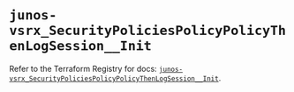 # `junos-vsrx_SecurityPoliciesPolicyPolicyThenLogSession__Init`

Refer to the Terraform Registry for docs: [`junos-vsrx_SecurityPoliciesPolicyPolicyThenLogSession__Init`](https://registry.terraform.io/providers/juniper/junos-vsrx/20.32.106/docs/resources/security_policies_policy_policy_then_log_session__init).
